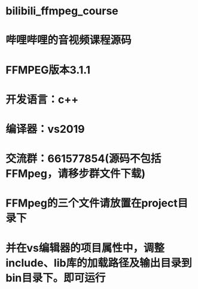 # bilibili_ffmpeg_course
# 哔哩哔哩的音视频课程源码
# FFMPEG版本3.1.1
# 开发语言：c++
# 编译器：vs2019
# 交流群：661577854(源码不包括FFMpeg，请移步群文件下载)
# FFMpeg的三个文件请放置在project目录下
# 并在vs编辑器的项目属性中，调整include、lib库的加载路径及输出目录到bin目录下。即可运行
